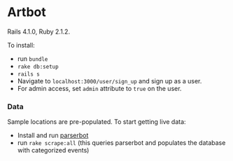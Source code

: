 # Artbot

Rails 4.1.0, Ruby 2.1.2.

To install:

* run `bundle`
* `rake db:setup`
* `rails s`
* Navigate to `localhost:3000/user/sign_up` and sign up as a user.
* For admin access, set `admin` attribute to `true` on the user.

### Data

Sample locations are pre-populated. To start getting live data:

* Install and run [parserbot](http://github.com/mailbackwards/parserbot)
* run `rake scrape:all` (this queries parserbot and populates the database with categorized events)
